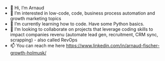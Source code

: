- 👋 Hi, I’m Arnaud
- 👀 I’m interested in low-code, code, business process automation and growth marketing topics
- 🌱 I’m currently learning how to code. Have some Python basics. 
- 💞️ I’m looking to collaborate on projects that leverage coding skills to impact companies revenu (automate lead gen, recruitment, CRM sync, scrapping) - also called RevOps
- 📫 You can reach me here https://www.linkedin.com/in/arnaud-fischer-growth-holmusk/

<!---
HerrFi/HerrFi is a ✨ special ✨ repository because its `README.md` (this file) appears on your GitHub profile.
You can click the Preview link to take a look at your changes.
--->
